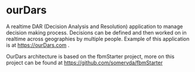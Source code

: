 # ourDars

A realtime DAR (Decision Analysis and Resolution) application to manage decision making process. Decisions can be defined and then worked on in realtime across geographies by multiple people. Example of this application is at https://ourDars.com .

OurDars architecture is based on the fbmStarter project, more on this project can be found at https://github.com/somervda/fbmStarter
